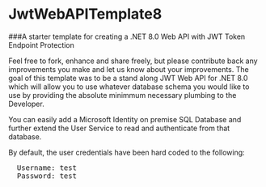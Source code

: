 # JwtWebAPITemplate8
###A starter template for creating a .NET 8.0 Web API with JWT Token Endpoint Protection

<p>Feel free to fork, enhance and share freely, but please contribute back any improvements you make and let us know about your improvements. The goal of this template was to be a stand along JWT Web API for .NET 8.0 which will allow you to use whatever database schema you would like to use by providing the absolute minimmum necessary plumbing to the Developer.</p> 

<p>You can easily add a Microsoft Identity on premise SQL Database and further extend the User Service to read and authenticate from that database.</p>

<p>By default, the user credentials have been hard coded to the following:</p>

<pre>
  Username: test
  Password: test
</pre>
